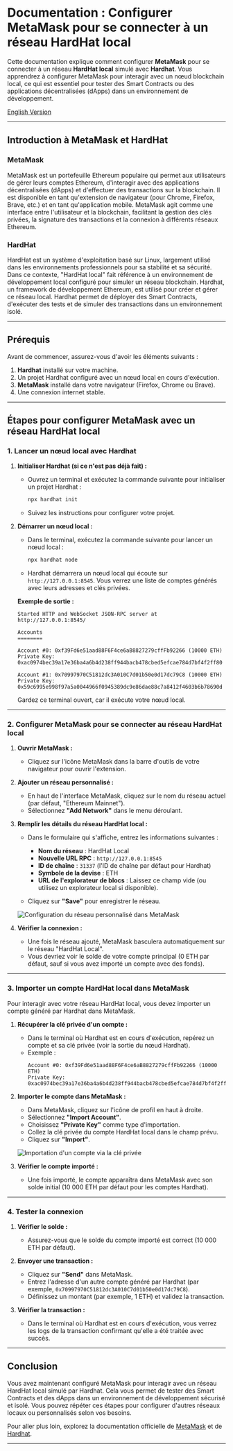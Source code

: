 # Documentation : Configurer MetaMask pour se connecter à un réseau HardHat local

Cette documentation explique comment configurer **MetaMask** pour se connecter à un réseau **HardHat local** simulé avec **Hardhat**. Vous apprendrez à configurer MetaMask pour interagir avec un nœud blockchain local, ce qui est essentiel pour tester des Smart Contracts ou des applications décentralisées (dApps) dans un environnement de développement.


[English Version](./README_EN.md)

---

## Introduction à MetaMask et HardHat

### **MetaMask**
MetaMask est un portefeuille Ethereum populaire qui permet aux utilisateurs de gérer leurs comptes Ethereum, d'interagir avec des applications décentralisées (dApps) et d'effectuer des transactions sur la blockchain. Il est disponible en tant qu'extension de navigateur (pour Chrome, Firefox, Brave, etc.) et en tant qu'application mobile. MetaMask agit comme une interface entre l'utilisateur et la blockchain, facilitant la gestion des clés privées, la signature des transactions et la connexion à différents réseaux Ethereum.

### **HardHat**
HardHat est un système d'exploitation basé sur Linux, largement utilisé dans les environnements professionnels pour sa stabilité et sa sécurité. Dans ce contexte, "HardHat local" fait référence à un environnement de développement local configuré pour simuler un réseau blockchain. Hardhat, un framework de développement Ethereum, est utilisé pour créer et gérer ce réseau local. Hardhat permet de déployer des Smart Contracts, d'exécuter des tests et de simuler des transactions dans un environnement isolé.

---

## Prérequis

Avant de commencer, assurez-vous d'avoir les éléments suivants :
1. **Hardhat** installé sur votre machine.
2. Un projet Hardhat configuré avec un nœud local en cours d'exécution.
3. **MetaMask** installé dans votre navigateur (Firefox, Chrome ou Brave).
4. Une connexion internet stable.

---

## Étapes pour configurer MetaMask avec un réseau HardHat local

### 1. Lancer un nœud local avec Hardhat

1. **Initialiser Hardhat (si ce n'est pas déjà fait) :**
   - Ouvrez un terminal et exécutez la commande suivante pour initialiser un projet Hardhat :
     ```bash
     npx hardhat init
     ```
   - Suivez les instructions pour configurer votre projet.

2. **Démarrer un nœud local :**
   - Dans le terminal, exécutez la commande suivante pour lancer un nœud local :
     ```bash
     npx hardhat node
     ```
   - Hardhat démarrera un nœud local qui écoute sur `http://127.0.0.1:8545`. Vous verrez une liste de comptes générés avec leurs adresses et clés privées.

   **Exemple de sortie :**
   ```
   Started HTTP and WebSocket JSON-RPC server at http://127.0.0.1:8545/

   Accounts
   ========

   Account #0: 0xf39Fd6e51aad88F6F4ce6aB8827279cffFb92266 (10000 ETH)
   Private Key: 0xac0974bec39a17e36ba4a6b4d238ff944bacb478cbed5efcae784d7bf4f2ff80

   Account #1: 0x70997970C51812dc3A010C7d01b50e0d17dc79C8 (10000 ETH)
   Private Key: 0x59c6995e998f97a5a0044966f0945389dc9e86dae88c7a8412f4603b6b78690d
   ```

   Gardez ce terminal ouvert, car il exécute votre nœud local.

---

### 2. Configurer MetaMask pour se connecter au réseau HardHat local

1. **Ouvrir MetaMask :**
   - Cliquez sur l'icône MetaMask dans la barre d'outils de votre navigateur pour ouvrir l'extension.

2. **Ajouter un réseau personnalisé :**
   - En haut de l'interface MetaMask, cliquez sur le nom du réseau actuel (par défaut, "Ethereum Mainnet").
   - Sélectionnez **"Add Network"** dans le menu déroulant.

3. **Remplir les détails du réseau HardHat local :**
   - Dans le formulaire qui s'affiche, entrez les informations suivantes :
     - **Nom du réseau** : HardHat Local
     - **Nouvelle URL RPC** : `http://127.0.0.1:8545`
     - **ID de chaîne** : `31337` (l'ID de chaîne par défaut pour Hardhat)
     - **Symbole de la devise** : ETH
     - **URL de l'explorateur de blocs** : Laissez ce champ vide (ou utilisez un explorateur local si disponible).

   - Cliquez sur **"Save"** pour enregistrer le réseau.

   ![Configuration du réseau personnalisé dans MetaMask](./MetamaskConf/4.png)

4. **Vérifier la connexion :**
   - Une fois le réseau ajouté, MetaMask basculera automatiquement sur le réseau "HardHat Local".
   - Vous devriez voir le solde de votre compte principal (0 ETH par défaut, sauf si vous avez importé un compte avec des fonds).

---

### 3. Importer un compte HardHat local dans MetaMask

Pour interagir avec votre réseau HardHat local, vous devez importer un compte généré par Hardhat dans MetaMask.

1. **Récupérer la clé privée d'un compte :**
   - Dans le terminal où Hardhat est en cours d'exécution, repérez un compte et sa clé privée (voir la sortie du nœud Hardhat).
   - Exemple :
     ```
     Account #0: 0xf39Fd6e51aad88F6F4ce6aB8827279cffFb92266 (10000 ETH)
     Private Key: 0xac0974bec39a17e36ba4a6b4d238ff944bacb478cbed5efcae784d7bf4f2ff80
     ```

2. **Importer le compte dans MetaMask :**
   - Dans MetaMask, cliquez sur l'icône de profil en haut à droite.
   - Sélectionnez **"Import Account"**.
   - Choisissez **"Private Key"** comme type d'importation.
   - Collez la clé privée du compte HardHat local dans le champ prévu.
   - Cliquez sur **"Import"**.

   ![Importation d'un compte via la clé privée](./MetamaskConf/8.png)

3. **Vérifier le compte importé :**
   - Une fois importé, le compte apparaîtra dans MetaMask avec son solde initial (10 000 ETH par défaut pour les comptes Hardhat).

---

### 4. Tester la connexion

1. **Vérifier le solde :**
   - Assurez-vous que le solde du compte importé est correct (10 000 ETH par défaut).

2. **Envoyer une transaction :**
   - Cliquez sur **"Send"** dans MetaMask.
   - Entrez l'adresse d'un autre compte généré par Hardhat (par exemple, `0x70997970C51812dc3A010C7d01b50e0d17dc79C8`).
   - Définissez un montant (par exemple, 1 ETH) et validez la transaction.

3. **Vérifier la transaction :**
   - Dans le terminal où Hardhat est en cours d'exécution, vous verrez les logs de la transaction confirmant qu'elle a été traitée avec succès.

---

## Conclusion

Vous avez maintenant configuré MetaMask pour interagir avec un réseau HardHat local simulé par Hardhat. Cela vous permet de tester des Smart Contracts et des dApps dans un environnement de développement sécurisé et isolé. Vous pouvez répéter ces étapes pour configurer d'autres réseaux locaux ou personnalisés selon vos besoins.

Pour aller plus loin, explorez la documentation officielle de [MetaMask](https://metamask.io/faq.html) et de [Hardhat](https://hardhat.org/docs).

--- 

